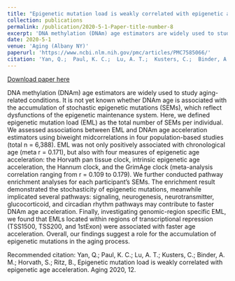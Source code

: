 ```yaml
---
title: "Epigenetic mutation load is weakly correlated with epigenetic age acceleration"
collection: publications
permalink: /publication/2020-5-1-Paper-title-number-8
excerpt: 'DNA methylation (DNAm) age estimators are widely used to study aging-related conditions. It is not yet known whether DNAm age is associated with the accumulation of stochastic epigenetic mutations (SEMs), which reflect dysfunctions of the epigenetic maintenance system. Here, we defined epigenetic mutation load (EML) as the total number of SEMs per individual. We assessed associations between EML and DNAm age acceleration estimators using biweight midcorrelations in four population-based studies (total n = 6,388). EML was not only positively associated with chronological age (meta r = 0.171), but also with four measures of epigenetic age acceleration: the Horvath pan tissue clock, intrinsic epigenetic age acceleration, the Hannum clock, and the GrimAge clock (meta-analysis correlation ranging from r = 0.109 to 0.179). We further conducted pathway enrichment analyses for each participant’s SEMs. The enrichment result demonstrated the stochasticity of epigenetic mutations, meanwhile implicated several pathways: signaling, neurogenesis, neurotransmitter, glucocorticoid, and circadian rhythm pathways may contribute to faster DNAm age acceleration. Finally, investigating genomic-region specific EML, we found that EMLs located within regions of transcriptional repression (TSS1500, TSS200, and 1stExon) were associated with faster age acceleration. Overall, our findings suggest a role for the accumulation of epigenetic mutations in the aging process.'
date: 2020-5-1
venue: 'Aging (Albany NY)'
paperurl: 'https://www.ncbi.nlm.nih.gov/pmc/articles/PMC7585066/'
citation: 'Yan, Q.;  Paul, K. C.;  Lu, A. T.;  Kusters, C.;  Binder, A. M.;  Horvath, S.; Ritz, B., Epigenetic mutation load is weakly correlated with epigenetic age acceleration. Aging 2020, 12.'
---
```


<a href='https://www.ncbi.nlm.nih.gov/pmc/articles/PMC7585066/'>Download paper here</a>

DNA methylation (DNAm) age estimators are widely used to study aging-related conditions. It is not yet known whether DNAm age is associated with the accumulation of stochastic epigenetic mutations (SEMs), which reflect dysfunctions of the epigenetic maintenance system. Here, we defined epigenetic mutation load (EML) as the total number of SEMs per individual. We assessed associations between EML and DNAm age acceleration estimators using biweight midcorrelations in four population-based studies (total n = 6,388). EML was not only positively associated with chronological age (meta r = 0.171), but also with four measures of epigenetic age acceleration: the Horvath pan tissue clock, intrinsic epigenetic age acceleration, the Hannum clock, and the GrimAge clock (meta-analysis correlation ranging from r = 0.109 to 0.179). We further conducted pathway enrichment analyses for each participant’s SEMs. The enrichment result demonstrated the stochasticity of epigenetic mutations, meanwhile implicated several pathways: signaling, neurogenesis, neurotransmitter, glucocorticoid, and circadian rhythm pathways may contribute to faster DNAm age acceleration. Finally, investigating genomic-region specific EML, we found that EMLs located within regions of transcriptional repression (TSS1500, TSS200, and 1stExon) were associated with faster age acceleration. Overall, our findings suggest a role for the accumulation of epigenetic mutations in the aging process.

Recommended citation: Yan, Q.;  Paul, K. C.;  Lu, A. T.;  Kusters, C.;  Binder, A. M.;  Horvath, S.; Ritz, B., Epigenetic mutation load is weakly correlated with epigenetic age acceleration. Aging 2020, 12.